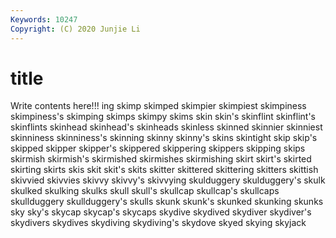 ```yaml
---
Keywords: 10247
Copyright: (C) 2020 Junjie Li
---
```


# title

Write contents here!!!
ing 
skimp 
skimped 
skimpier 
skimpiest 
skimpiness 
skimpiness's 
skimping
skimps 
skimpy 
skims 
skin 
skin's 
skinflint 
skinflint's 
skinflints 
skinhead 
skinhead's
skinheads 
skinless 
skinned 
skinnier 
skinniest 
skinniness 
skinniness's 
skinning 
skinny 
skinny's
skins 
skintight 
skip 
skip's 
skipped 
skipper 
skipper's 
skippered 
skippering 
skippers
skipping 
skips 
skirmish 
skirmish's 
skirmished 
skirmishes 
skirmishing 
skirt 
skirt's 
skirted
skirting 
skirts 
skis 
skit 
skit's 
skits 
skitter 
skittered 
skittering 
skitters
skittish 
skivvied 
skivvies 
skivvy 
skivvy's 
skivvying 
skulduggery 
skulduggery's 
skulk 
skulked
skulking 
skulks 
skull 
skull's 
skullcap 
skullcap's 
skullcaps 
skullduggery 
skullduggery's 
skulls
skunk 
skunk's 
skunked 
skunking 
skunks 
sky 
sky's 
skycap 
skycap's 
skycaps
skydive 
skydived 
skydiver 
skydiver's 
skydivers 
skydives 
skydiving 
skydiving's 
skydove 
skyed
skying 
skyjack 
